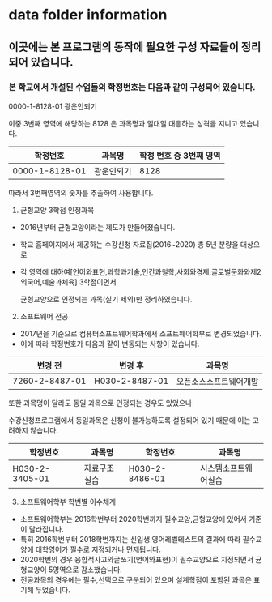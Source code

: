 # data folder information

## 이곳에는 본 프로그램의 동작에 필요한 구성 자료들이 정리되어 있습니다.

### 본 학교에서 개설된 수업들의 학정번호는 다음과 같이 구성되어 있습니다.
0000-1-8128-01 광운인되기

이중 3번째 영역에 해당하는 8128 은 과목명과 일대일 대응하는 성격을 지니고 있습니다.

| 학정번호 | 과목명 | 학정 번호 중 3번째 영역 |
|---|---|---|
|0000-1-8128-01|광운인되기|8128|

따라서 3번째영역의 숫자를 추출하여 사용합니다.

 1. 균형교양 3학점 인정과목
 - 2016년부터 균형교양이라는 제도가 만들어졌습니다.
 - 학교 홈페이지에서 제공하는 수강신청 자료집(2016~2020) 총 5년 분량을 대상으로 
 - 각 영역에 대하여[언어와표현,과학과기술,인간과철학,사회와경제,글로벌문화와제2외국어,예술과체육] 3학점이면서
 
   균형교양으로 인정되는 과목(실기 제외)만 정리하였습니다.
 
 2. 소프트웨어 전공
 - 2017년을 기준으로 컴퓨터소프트웨어학과에서 소프트웨어학부로 변경되었습니다.
 - 이에 따라 학정번호가 다음과 같이 변동되는 사항이 있습니다.
 
| 변경 전| 변경 후 | 과목명 |
|---|---|---|
|7260-2-8487-01|H030-2-8487-01|오픈소스소프트웨어개발|

또한 과목명이 달라도 동일 과목으로 인정되는 경우도 있었으나 

수강신청프로그램에서 동일과목은 신청이 불가능하도록 설정되어 있기 때문에 이는 고려하지 않습니다.

|학정번호|과목명|학정번호| 과목명 |
|---|---|---|---|
|H030-2-3405-01|자료구조실습|H030-2-8486-01|시스템소프트웨어실습|

3. 소프트웨어학부 학번별 이수체계
 - 소프트웨어학부는 2016학번부터 2020학번까지 필수교양,균형교양에 있어서 기준이 달라집니다.
 - 특히 2016학번부터 2018학번까지는 신입생 영어레벨테스트의 결과에 따라 필수교양에 대학영어가 필수로 지정되거나 면제됩니다.
 - 2020학번의 경우 융합적사고와글쓰기(언어와표현)이 필수교양으로 지정되면서 균형교양이 5영역으로 감소했습니다.
 - 전공과목의 경우에는 필수,선택으로 구분되어 있으며 설계학점이 포함된 과목은 표기해 두었습니다.
